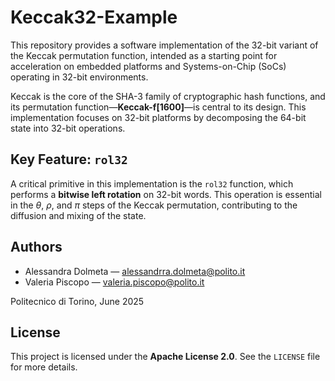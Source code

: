 # Keccak32-Example

This repository provides a software implementation of the 32-bit variant of the Keccak permutation function, intended as a starting point for acceleration on embedded platforms and Systems-on-Chip (SoCs) operating in 32-bit environments.

Keccak is the core of the SHA-3 family of cryptographic hash functions, and its permutation function—**Keccak-f[1600]**—is central to its design. This implementation focuses on 32-bit platforms by decomposing the 64-bit state into 32-bit operations.

## Key Feature: `rol32`

A critical primitive in this implementation is the `rol32` function, which performs a **bitwise left rotation** on 32-bit words. This operation is essential in the $\theta$, $\rho$, and $\pi$ steps of the Keccak permutation, contributing to the diffusion and mixing of the state.

## Authors

- Alessandra Dolmeta — [alessandrra.dolmeta@polito.it](mailto:alessandrra.dolmeta@polito.it)  
- Valeria Piscopo — [valeria.piscopo@polito.it](mailto:valeria.piscopo@polito.it)  

Politecnico di Torino, June 2025

## License

This project is licensed under the **Apache License 2.0**. See the `LICENSE` file for more details.